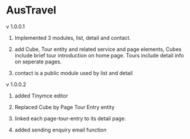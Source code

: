 # AusTravel

v 1.0.0.1

1) Implemented 3 modules, list, detail and contact.

2) add Cube, Tour entity and related service and page elements, Cubes include brief tour introduction on home page. Tours include 
   detail info on seperate pages.
   
3) contact is a public module used by list and detail

v 1.0.0.2

1) added Tinymce editor

2) Replaced Cube by Page Tour Entry entity

3) linked each page-tour-entry to its detail page.

4) added sending enquiry email function
